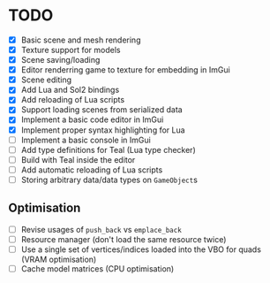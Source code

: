 # TODO
- [x] Basic scene and mesh rendering
- [x] Texture support for models
- [x] Scene saving/loading
- [x] Editor renderring game to texture for embedding in ImGui
- [x] Scene editing
- [x] Add Lua and Sol2 bindings
- [x] Add reloading of Lua scripts
- [x] Support loading scenes from serialized data
- [x] Implement a basic code editor in ImGui
- [x] Implement proper syntax highlighting for Lua
- [ ] Implement a basic console in ImGui
- [ ] Add type definitions for Teal (Lua type checker)
- [ ] Build with Teal inside the editor
- [ ] Add automatic reloading of Lua scripts
- [ ] Storing arbitrary data/data types on `GameObject`s

## Optimisation
- [ ] Revise usages of `push_back`  vs `emplace_back`
- [ ] Resource manager (don't load the same resource twice)
- [ ] Use a single set of vertices/indices loaded into the VBO for quads (VRAM optimisation)
- [ ] Cache model matrices (CPU optimisation)
